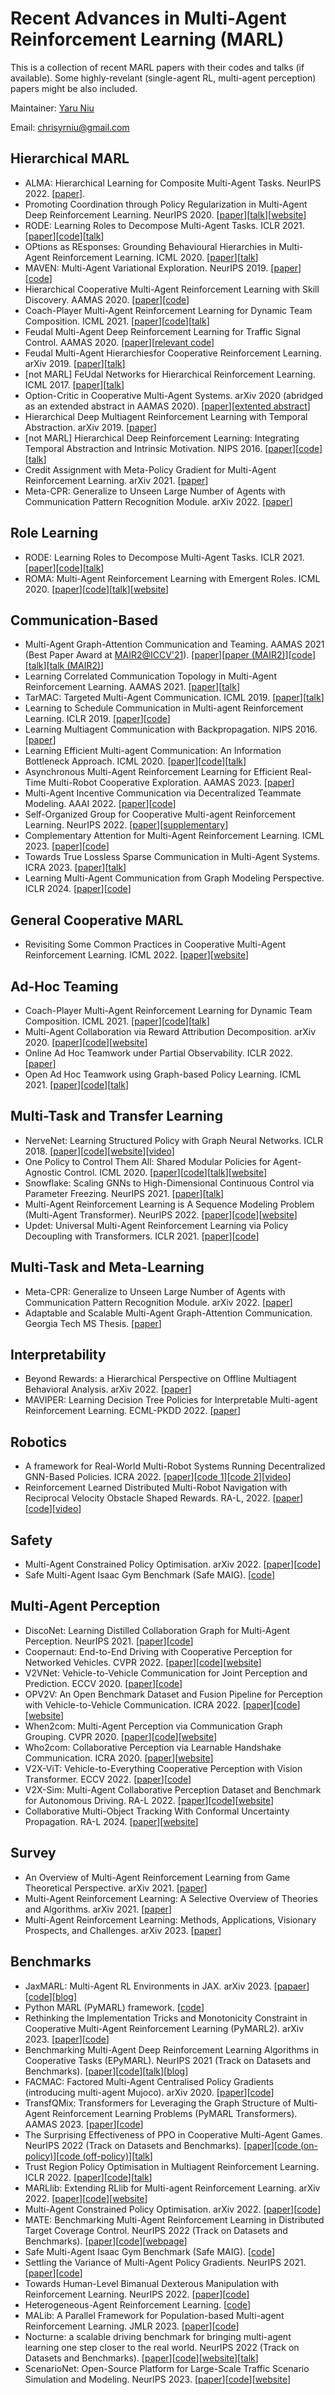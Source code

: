 # Recent Advances in Multi-Agent Reinforcement Learning (MARL)
This is a collection of recent MARL papers with their codes and talks (if available). Some highly-revelant (single-agent RL, multi-agent perception) papers might be also included.

Maintainer: [Yaru Niu](https://chrisyrniu.github.io/)

Email: chrisyrniu@gmail.com

## Hierarchical MARL
* ALMA: Hierarchical Learning for Composite Multi-Agent Tasks. NeurIPS 2022. [[paper](https://openreview.net/pdf?id=JUXn1vXcrLA)].
* Promoting Coordination through Policy Regularization in Multi-Agent Deep Reinforcement Learning. NeurIPS 2020. [[paper](https://proceedings.neurips.cc/paper/2020/file/b628386c9b92481fab68fbf284bd6a64-Paper.pdf)][[talk](https://slideslive.com/38936234/)][[website](https://sites.google.com/view/marl-coordination/)]
* RODE: Learning Roles to Decompose Multi-Agent Tasks. ICLR 2021. [[paper](https://anuj-mahajan.github.io/files/rode.pdf)][[code](https://github.com/TonghanWang/RODE)][[talk](https://slideslive.com/38953613/)]
* OPtions as REsponses: Grounding Behavioural Hierarchies in Multi-Agent Reinforcement Learning. ICML 2020. [[paper](https://arxiv.org/pdf/1906.01470.pdf)][[talk](https://slideslive.com/38927700)]
* MAVEN: Multi-Agent Variational Exploration. NeurIPS 2019. [[paper](https://arxiv.org/pdf/1910.07483.pdf)][[code](https://github.com/AnujMahajanOxf/MAVEN)]
* Hierarchical Cooperative Multi-Agent Reinforcement Learning with Skill Discovery. AAMAS 2020. [[paper](https://arxiv.org/pdf/1912.03558.pdf)][[code](https://github.com/011235813/hierarchical-marl)]
* Coach-Player Multi-Agent Reinforcement Learning for Dynamic Team Composition. ICML 2021. [[paper](https://arxiv.org/pdf/2105.08692.pdf)][[code](https://github.com/Cranial-XIX/marl-copa)][[talk](https://slideslive.com/38958626)]
* Feudal Multi-Agent Deep Reinforcement Learning for Traffic Signal Control. AAMAS 2020. [[paper](http://staff.ustc.edu.cn/~wufeng02/doc/pdf/MWaamas20.pdf)][[relevant code](https://github.com/cts198859/deeprl_signal_control)]
* Feudal Multi-Agent Hierarchiesfor Cooperative Reinforcement Learning. arXiv 2019. [[paper](https://arxiv.org/pdf/1901.08492.pdf)][[talk](https://skillsmatter.com/skillscasts/13903-feudal-multi-agent-hierarchies-for-cooperative-reinforcement-learning)]
* [not MARL] FeUdal Networks for Hierarchical Reinforcement Learning. ICML 2017. [[paper](http://proceedings.mlr.press/v70/vezhnevets17a/vezhnevets17a.pdf)][[talk](https://vimeo.com/238243758)]
* Option-Critic in Cooperative Multi-Agent Systems. arXiv 2020 (abridged as an extended abstract in AAMAS 2020). [[paper](https://arxiv.org/pdf/1911.12825.pdf)][[extented abstract](https://ifaamas.org/Proceedings/aamas2020/pdfs/p1792.pdf)]
* Hierarchical Deep Multiagent Reinforcement Learning with Temporal Abstraction. arXiv 2019. [[paper](https://arxiv.org/pdf/1809.09332.pdf)]
* [not MARL] Hierarchical Deep Reinforcement Learning: Integrating Temporal Abstraction and Intrinsic Motivation. NIPS 2016. [[paper](https://arxiv.org/pdf/1604.06057.pdf)][[code](https://github.com/mrkulk/hierarchical-deep-RL)][[talk](https://youtu.be/tyRUql_ZR7Q)]
* Credit Assignment with Meta-Policy Gradient for Multi-Agent Reinforcement Learning. arXiv 2021. [[paper](https://arxiv.org/pdf/2102.12957.pdf)]
* Meta-CPR: Generalize to Unseen Large Number of Agents with Communication Pattern Recognition Module. arXiv 2022. [[paper](https://arxiv.org/pdf/2112.07222.pdf)]

## Role Learning
* RODE: Learning Roles to Decompose Multi-Agent Tasks. ICLR 2021. [[paper](https://anuj-mahajan.github.io/files/rode.pdf)][[code](https://github.com/TonghanWang/RODE)][[talk](https://slideslive.com/38953613/)]
* ROMA: Multi-Agent Reinforcement Learning with Emergent Roles. ICML 2020. [[paper](https://arxiv.org/pdf/2003.08039.pdf)][[code](https://github.com/TonghanWang/ROMA)][[talk](https://slideslive.com/38927654)][[website](https://sites.google.com/view/romarl/)]

## Communication-Based
* Multi-Agent Graph-Attention Communication and Teaming. AAMAS 2021 (Best Paper Award at [MAIR2@ICCV'21](https://www.mair2.com/accepted-papers)). [[paper](https://yaruniu.com/assets/pdf/aamas_2021_with_sup.pdf)][[paper (MAIR2)](https://yaruniu.com/assets/pdf/magic_mair2.pdf)][[code](https://github.com/CORE-Robotics-Lab/MAGIC)][[talk](https://slideslive.com/38954819)][[talk (MAIR2)](https://youtu.be/g9sQyOjjoFY)]
* Learning Correlated Communication Topology in Multi-Agent Reinforcement Learning. AAMAS 2021. [[paper](https://www.ifaamas.org/Proceedings/aamas2021/pdfs/p456.pdf)][[talk](https://underline.io/lecture/15351-learning-correlated-communication-topology-in-multi-agent-reinforcement-learning)]
* TarMAC: Targeted Multi-Agent Communication. ICML 2019. [[paper](https://arxiv.org/pdf/1810.11187.pdf)][[talk](https://slideslive.com/38917625)]
* Learning to Schedule Communication in Multi-agent Reinforcement Learning. ICLR 2019. [[paper](https://arxiv.org/pdf/1902.01554.pdf)][[code](https://github.com/rhoowd/sched_net)]
* Learning Multiagent Communication with Backpropagation. NIPS 2016. [[paper](https://arxiv.org/pdf/1605.07736.pdf)]
* Learning Efficient Multi-agent Communication: An Information Bottleneck Approach. ICML 2020. [[paper](http://proceedings.mlr.press/v119/wang20i/wang20i.pdf)][[code](https://github.com/EC2EZ4RD/IMAC)][[talk](https://icml.cc/virtual/2020/poster/5864)]
* Asynchronous Multi-Agent Reinforcement Learning for Efficient Real-Time Multi-Robot Cooperative Exploration. AAMAS 2023. [[paper](https://arxiv.org/pdf/2301.03398.pdf)]
* Multi-Agent Incentive Communication via Decentralized Teammate Modeling. AAAI 2022. [[paper](https://ojs.aaai.org/index.php/AAAI/article/view/21179)][[code](https://github.com/mansicer/MAIC)]
* Self-Organized Group for Cooperative Multi-agent Reinforcement Learning. NeurIPS 2022. [[paper](https://openreview.net/pdf?id=hd5KRowT3oB)][[supplementary](https://openreview.net/attachment?id=hd5KRowT3oB&name=supplementary_material)]
* Complementary Attention for Multi-Agent Reinforcement Learning. ICML 2023. [[paper](https://openreview.net/pdf?id=qEcJpq2Kjr)][[code](https://github.com/qyz55/CAMA)]
* Towards True Lossless Sparse Communication in Multi-Agent Systems. ICRA 2023. [[paper](https://arxiv.org/abs/2212.00115)][[talk](https://slideslive.com/38994831/towards-true-lossless-sparse-communication-in-multiagent-systems)]
* Learning Multi-Agent Communication from Graph Modeling Perspective. ICLR 2024. [[paper](https://openreview.net/attachment?id=Qox9rO0kN0&name=pdf)][[code](https://github.com/charleshsc/CommFormer)]

## General Cooperative MARL
* Revisiting Some Common Practices in Cooperative Multi-Agent Reinforcement Learning. ICML 2022. [[paper](https://arxiv.org/pdf/2206.07505.pdf)][[website](https://sites.google.com/view/revisiting-marl)]

## Ad-Hoc Teaming
* Coach-Player Multi-Agent Reinforcement Learning for Dynamic Team Composition. ICML 2021. [[paper](https://arxiv.org/pdf/2105.08692.pdf)][[code](https://github.com/Cranial-XIX/marl-copa)][[talk](https://slideslive.com/38958626)]
* Multi-Agent Collaboration via Reward Attribution Decomposition. arXiv 2020. [[paper](https://arxiv.org/pdf/2010.08531.pdf)][[code](https://github.com/facebookresearch/CollaQ)][[website](https://sites.google.com/view/multi-agent-collaq-public)]
* Online Ad Hoc Teamwork under Partial Observability. ICLR 2022. [[paper](https://openreview.net/pdf?id=18Ys0-PzyPI)]
* Open Ad Hoc Teamwork using Graph-based Policy Learning. ICML 2021. [[paper](https://arxiv.org/pdf/2006.10412.pdf)][[code](https://github.com/uoe-agents/GPL)][[talk](https://slideslive.com/38959695)]

## Multi-Task and Transfer Learning
* NerveNet: Learning Structured Policy with Graph Neural Networks. ICLR 2018. [[paper](https://openreview.net/pdf?id=S1sqHMZCb)][[code](https://github.com/WilsonWangTHU/NerveNet)][[website](http://www.cs.toronto.edu/~tingwuwang/nervenet.html)][[video](https://youtu.be/ImSlirW1EI8)]
* One Policy to Control Them All: Shared Modular Policies for Agent-Agnostic Control. ICML 2020. [[paper](https://www.cs.cmu.edu/~dpathak/papers/modular-rl.pdf)][[code](https://github.com/huangwl18/modular-rl)][[talk](https://youtu.be/gEeQ0nzalzo)][[website](https://wenlong.page/modular-rl/)]
* Snowflake: Scaling GNNs to High-Dimensional Continuous Control via Parameter Freezing. NeurIPS 2021. [[paper](https://arxiv.org/pdf/2103.01009.pdf)][[talk](https://slideslive.com/38967721)]
* Multi-Agent Reinforcement Learning is A Sequence Modeling Problem (Multi-Agent Transformer). NeurIPS 2022. [[paper](https://arxiv.org/pdf/2205.14953.pdf)][[code](https://github.com/PKU-MARL/Multi-Agent-Transformer)][[website](https://sites.google.com/view/multi-agent-transformer)]
* Updet: Universal Multi-Agent Reinforcement Learning via Policy Decoupling with Transformers. ICLR 2021. [[paper](https://arxiv.org/pdf/2101.08001.pdf)][[code](https://github.com/Theohhhu/UPDeT)]

## Multi-Task and Meta-Learning
* Meta-CPR: Generalize to Unseen Large Number of Agents with Communication Pattern Recognition Module. arXiv 2022. [[paper](https://arxiv.org/pdf/2112.07222.pdf)]
* Adaptable and Scalable Multi-Agent Graph-Attention Communication. Georgia Tech MS Thesis. [[paper](https://smartech.gatech.edu/bitstream/handle/1853/66659/NIU-THESIS-2022.pdf)]

## Interpretability
* Beyond Rewards: a Hierarchical Perspective on Offline Multiagent Behavioral Analysis. arXiv 2022. [[paper](https://arxiv.org/pdf/2206.09046.pdf)]
* MAVIPER: Learning Decision Tree Policies for Interpretable Multi-agent Reinforcement Learning. ECML-PKDD 2022. [[paper](https://arxiv.org/pdf/2205.12449.pdf)]

## Robotics
* A framework for Real-World Multi-Robot Systems Running Decentralized GNN-Based Policies. ICRA 2022. [[paper](https://arxiv.org/pdf/2111.01777.pdf)][[code 1](https://github.com/proroklab/rl_multi_agent_passage)][[code 2](https://github.com/proroklab/ros2_multi_agent_passage)][[video](https://youtu.be/COh-WLn4iO4)]
* Reinforcement Learned Distributed Multi-Robot Navigation with Reciprocal Velocity Obstacle Shaped Rewards. RA-L, 2022. [[paper](https://arxiv.org/pdf/2203.10229.pdf)][[code](https://github.com/hanruihua/rl_rvo_nav)][[video](https://youtu.be/-8a8Vqm6epM)]

## Safety
* Multi-Agent Constrained Policy Optimisation. arXiv 2022. [[paper](https://arxiv.org/pdf/2110.02793.pdf)][[code](https://arxiv.org/pdf/2110.02793.pdf)]
* Safe Multi-Agent Isaac Gym Benchmark (Safe MAIG). [[code](https://github.com/chauncygu/Safe-Multi-Agent-Isaac-Gym)]

## Multi-Agent Perception
* DiscoNet: Learning Distilled Collaboration Graph for Multi-Agent Perception. NeurIPS 2021. [[paper](https://proceedings.neurips.cc/paper/2021/file/f702defbc67edb455949f46babab0c18-Paper.pdf)][[code](https://github.com/ai4ce/DiscoNet)]
* Coopernaut: End-to-End Driving with Cooperative Perception for Networked Vehicles. CVPR 2022. [[paper](https://arxiv.org/pdf/2205.02222)][[code](https://github.com/UT-Austin-RPL/Coopernaut)][[website](https://ut-austin-rpl.github.io/Coopernaut/)]
* V2VNet: Vehicle-to-Vehicle Communication for Joint Perception and Prediction. ECCV 2020. [[paper](https://arxiv.org/pdf/2008.07519)][[code](https://github.com/coperception/coperception)]
* OPV2V: An Open Benchmark Dataset and Fusion Pipeline for Perception with Vehicle-to-Vehicle Communication. ICRA 2022. [[paper](https://arxiv.org/pdf/2109.07644)][[code](https://github.com/DerrickXuNu/OpenCOOD)][[website](https://mobility-lab.seas.ucla.edu/opv2v/)]
* When2com: Multi-Agent Perception via Communication Graph Grouping. CVPR 2020. [[paper](https://arxiv.org/pdf/2006.00176)][[code](https://github.com/GT-RIPL/MultiAgentPerception)][[website](https://github.com/GT-RIPL/MultiAgentPerception)]
* Who2com: Collaborative Perception via Learnable Handshake Communication. ICRA 2020. [[paper](https://arxiv.org/pdf/2003.09575)][[website](https://ycliu93.github.io/projects/multi-agent-perception.html)]
* V2X-ViT: Vehicle-to-Everything Cooperative Perception with Vision Transformer. ECCV 2022. [[paper](https://arxiv.org/pdf/2203.10638)][[code](https://github.com/DerrickXuNu/v2x-vit)]
* V2X-Sim: Multi-Agent Collaborative Perception Dataset and Benchmark for Autonomous Driving. RA-L 2022. [[paper](https://arxiv.org/pdf/2202.08449)][[code](https://github.com/ai4ce/V2X-Sim)][[website](https://ai4ce.github.io/V2X-Sim/)]
* Collaborative Multi-Object Tracking With Conformal Uncertainty Propagation. RA-L 2024. [[paper](https://ieeexplore.ieee.org/stamp/stamp.jsp?arnumber=10430224)][[website](https://coperception.github.io/MOT-CUP/)]

## Survey
* An Overview of Multi-Agent Reinforcement Learning from Game Theoretical Perspective. arXiv 2021. [[paper](https://arxiv.org/pdf/2011.00583.pdf)]
* Multi-Agent Reinforcement Learning: A Selective Overview of Theories and Algorithms. arXiv 2021. [[paper](https://arxiv.org/pdf/1911.10635.pdf)]
* Multi-Agent Reinforcement Learning: Methods, Applications, Visionary Prospects, and Challenges. arXiv 2023. [[paper](https://arxiv.org/pdf/2305.10091)]

## Benchmarks
* JaxMARL: Multi-Agent RL Environments in JAX. arXiv 2023. [[papaer](https://arxiv.org/pdf/2311.10090.pdf)][[code](https://github.com/flairox/jaxmarl)][[blog](https://blog.foersterlab.com/jaxmarl/)]
* Python MARL (PyMARL) framework. [[code](https://github.com/oxwhirl/pymarl)]
* Rethinking the Implementation Tricks and Monotonicity Constraint in Cooperative Multi-Agent Reinforcement Learning (PyMARL2). arXiv 2023. [[paper](https://arxiv.org/abs/2102.03479)][[code](https://github.com/hijkzzz/pymarl2)]
* Benchmarking Multi-Agent Deep Reinforcement Learning Algorithms in Cooperative Tasks (EPyMARL). NeurIPS 2021 (Track on Datasets and Benchmarks). [[paper](https://arxiv.org/pdf/2006.07869.pdf)][[code](https://github.com/uoe-agents/epymarl)][[talk](https://slideslive.com/38969429/benchmarking-multiagent-deep-reinforcement-learning-algorithms-in-cooperative-tasks?ref=search-presentations-Benchmarking+Multi-Agent+Reinforcement+Learning)][[blog](https://agents.inf.ed.ac.uk/blog/epymarl/)]
* FACMAC: Factored Multi-Agent Centralised Policy Gradients (introducing multi-agent Mujoco). arXiv 2020. [[paper](https://arxiv.org/pdf/2003.06709.pdf)][[code](https://github.com/oxwhirl/facmac)]
* TransfQMix: Transformers for Leveraging the Graph Structure of Multi-Agent Reinforcement Learning Problems (PyMARL Transformers). AAMAS 2023. [[paper](https://arxiv.org/ftp/arxiv/papers/2301/2301.05334.pdf)][[code](https://github.com/mttga/pymarl_transformers)]
* The Surprising Effectiveness of PPO in Cooperative Multi-Agent Games. NeurIPS 2022 (Track on Datasets and Benchmarks). [[paper](https://arxiv.org/pdf/2103.01955.pdf)][[code (on-policy)](https://github.com/marlbenchmark/on-policy)][[code (off-policy)](https://github.com/marlbenchmark/off-policy)][[talk](https://slideslive.com/38992630/the-surprising-effectiveness-of-ppo-in-cooperative-multiagent-games?ref=search-presentations-The+Surprising+Effectiveness+of+PPO+in+Cooperative+Multi-Agent+Games)]
* Trust Region Policy Optimisation in Multiagent Reinforcement Learning. ICLR 2022. [[paper](https://arxiv.org/pdf/2109.11251.pdf)][[code](https://github.com/cyanrain7/TRPO-in-MARL)][[talk](https://iclr.cc/virtual/2022/poster/6244)]
* MARLlib: Extending RLlib for Multi-agent Reinforcement Learning. arXiv 2022. [[paper](https://arxiv.org/pdf/2210.13708.pdf)][[code](https://github.com/Replicable-MARL/MARLlib)][[website](https://sites.google.com/view/marllib)]
* Multi-Agent Constrained Policy Optimisation. arXiv 2022. [[paper](https://arxiv.org/pdf/2110.02793.pdf)][[code](https://github.com/chauncygu/Multi-Agent-Constrained-Policy-Optimisation)]
* MATE: Benchmarking Multi-Agent Reinforcement Learning in Distributed Target Coverage Control. NeurIPS 2022 (Track on Datasets and Benchmarks). [[paper](https://openreview.net/pdf?id=SyoUVEyzJbE)][[code](https://github.com/UnrealTracking/mate)][[webpage](https://mate-gym.readthedocs.io/en/latest/)]
* Safe Multi-Agent Isaac Gym Benchmark (Safe MAIG). [[code](https://github.com/chauncygu/Safe-Multi-Agent-Isaac-Gym)]
* Settling the Variance of Multi-Agent Policy Gradients. NeurIPS 2021. [[paper](https://arxiv.org/pdf/2108.08612.pdf)][[code](https://github.com/morning9393/Optimal-Baseline-for-Multi-agent-Policy-Gradients)]
* Towards Human-Level Bimanual Dexterous Manipulation with Reinforcement Learning. NeurIPS 2022. [[paper](https://arxiv.org/pdf/2206.08686.pdf)][[code](https://github.com/PKU-MARL/DexterousHands)]
* Heterogeneous-Agent Reinforcement Learning. [[code](https://github.com/PKU-MARL/HARL)]
* MALib: A Parallel Framework for Population-based Multi-agent Reinforcement Learning. JMLR 2023. [[paper](https://www.jmlr.org/papers/volume24/22-0169/22-0169.pdf)][[code](https://github.com/sjtu-marl/malib)]
* Nocturne: a scalable driving benchmark for bringing multi-agent learning one step closer to the real world. NeurIPS 2022 (Track on Datasets and Benchmarks). [[paper](https://arxiv.org/pdf/2206.09889.pdf)][[code](https://github.com/facebookresearch/nocturne)][[website](https://www.nathanlct.com/research/nocturne)][[talk](https://slideslive.com/38992553/nocturne-a-scalable-driving-benchmark-for-bringing-multiagent-learning-one-step-closer-to-the-real-world?ref=search-presentations-Nocturne)]
* ScenarioNet: Open-Source Platform for Large-Scale Traffic Scenario Simulation and Modeling. NeurIPS 2023. [[paper](https://arxiv.org/pdf/2306.12241.pdf)][[code](https://github.com/metadriverse/scenarionet)][[website](https://metadriverse.github.io/scenarionet/)]
